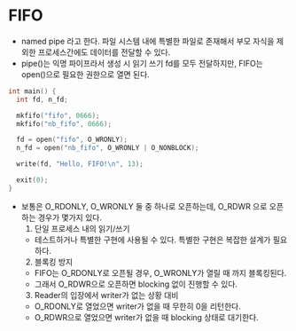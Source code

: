 # FIFO
- named pipe 라고 한다. 파일 시스템 내에 특별한 파일로 존재해서 부모 자식을 제외한 프로세스간에도 데이터를 전달할 수 있다.
- pipe()는 익명 파이프라서 생성 시 읽기 쓰기 fd를 모두 전달하지만, FIFO는 open()으로 필요한 권한으로 열면 된다.
```c
int main() {
  int fd, n_fd;

  mkfifo("fifo", 0666);
  mkfifo("nb_fifo", 0666);

  fd = open("fifo", O_WRONLY);
  n_fd = open("nb_fifo", O_WRONLY | O_NONBLOCK);

  write(fd, "Hello, FIFO!\n", 13);

  exit(0);
}  
```
- 보통은 O_RDONLY, O_WRONLY 둘 중 하나로 오픈하는데, O_RDWR 으로 오픈하는 경우가 몇가지 있다.
  1. 단일 프로세스 내의 읽기/쓰기
    - 테스트하거나 특별한 구현에 사용될 수 있다. 특별한 구현은 복잡한 설계가 필요하다.
  2. 블록킹 방지
    - FIFO는 O_RDONLY로 오픈될 경우, O_WRONLY가 열릴 때 까지 블록킹된다.
    - 그래서 O_RDWR으로 오픈하면 blocking 없이 진행할 수 있다.
  3. Reader의 입장에서 writer가 없는 상황 대비
    - O_RDONLY로 열었으면 writer가 없을 때 무한히 0을 리턴한다.
    - O_RDWR으로 열었으면 writer가 없을 때 blocking 상태로 대기한다.
